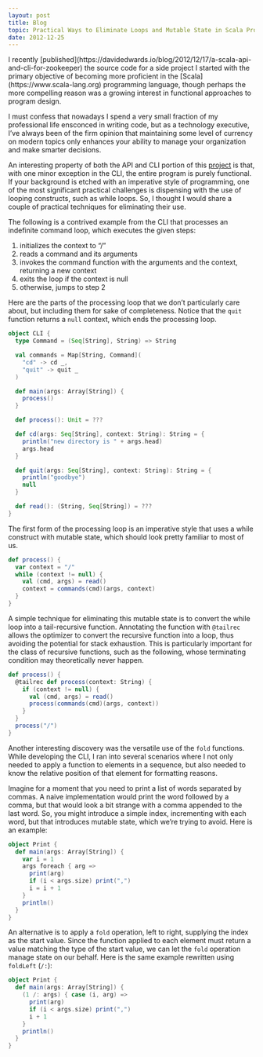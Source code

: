 ```yaml
---
layout: post
title: Blog
topic: Practical Ways to Eliminate Loops and Mutable State in Scala Programs
date: 2012-12-25
---
```

<div class="content" markdown="1">
I recently [published](https://davidedwards.io/blog/2012/12/17/a-scala-api-and-cli-for-zookeeper) the source code for a side project I started with the primary objective of becoming more proficient in the [Scala](https://www.scala-lang.org) programming language, though perhaps the more compelling reason was a growing interest in functional approaches to program design.

I must confess that nowadays I spend a very small fraction of my professional life ensconced in writing code, but as a technology executive, I’ve always been of the firm opinion that maintaining some level of currency on modern topics only enhances your ability to manage your organization and make smarter decisions.

An interesting property of both the API and CLI portion of this [project](https://github.com/davidledwards/zookeeper) is that, with one minor exception in the CLI, the entire program is purely functional. If your background is etched with an imperative style of programming, one of the most significant practical challenges is dispensing with the use of looping constructs, such as while loops. So, I thought I would share a couple of practical techniques for eliminating their use.

The following is a contrived example from the CLI that processes an indefinite command loop, which executes the given steps:

1. initializes the context to “/”
2. reads a command and its arguments
3. invokes the command function with the arguments and the context, returning a new context
4. exits the loop if the context is null
5. otherwise, jumps to step 2

Here are the parts of the processing loop that we don’t particularly care about, but including them for sake of completeness. Notice that the `quit` function returns a `null` context, which ends the processing loop.

```scala
object CLI {
  type Command = (Seq[String], String) => String

  val commands = Map[String, Command](
    "cd" -> cd _,
    "quit" -> quit _
  )

  def main(args: Array[String]) {
    process()
  }

  def process(): Unit = ???

  def cd(args: Seq[String], context: String): String = {
    println("new directory is "	+ args.head)
    args.head
  }

  def quit(args: Seq[String], context: String): String = {
    println("goodbye")
    null
  }

  def read(): (String, Seq[String]) = ???
}
```

The first form of the processing loop is an imperative style that uses a while construct with mutable state, which should look pretty familiar to most of us.

```scala
def process() {
  var context = "/"
  while (context != null) {
    val (cmd, args) = read()
    context = commands(cmd)(args, context)
  }
}
```

A simple technique for eliminating this mutable state is to convert the while loop into a tail-recursive function. Annotating the function with `@tailrec` allows the optimizer to convert the recursive function into a loop, thus avoiding the potential for stack exhaustion. This is particularly important for the class of recursive functions, such as the following, whose terminating condition may theoretically never happen.

```scala
def process() {
  @tailrec def process(context: String) {
    if (context != null) {
      val (cmd, args) = read()
      process(commands(cmd)(args, context))
    }
  }
  process("/")
}
```

Another interesting discovery was the versatile use of the `fold` functions. While developing the CLI, I ran into several scenarios where I not only needed to apply a function to elements in a sequence, but also needed to know the relative position of that element for formatting reasons.

Imagine for a moment that you need to print a list of words separated by commas. A naive implementation would print the word followed by a comma, but that would look a bit strange with a comma appended to the last word. So, you might introduce a simple index, incrementing with each word, but that introduces mutable state, which we’re trying to avoid. Here is an example:

```scala
object Print {
  def main(args: Array[String]) {
    var i = 1
    args foreach { arg =>
      print(arg)
      if (i < args.size) print(",")
      i = i + 1
    }
    println()
  }
}
```

An alternative is to apply a `fold` operation, left to right, supplying the index as the start value. Since the function applied to each element must return a value matching the type of the start value, we can let the `fold` operation manage state on our behalf. Here is the same example rewritten using `foldLeft` (`/:`):

```scala
object Print {
  def main(args: Array[String]) {
    (1 /: args) { case (i, arg) =>
      print(arg)
      if (i < args.size) print(",")
      i + 1
    }
    println()
  }
}
```
</div>
